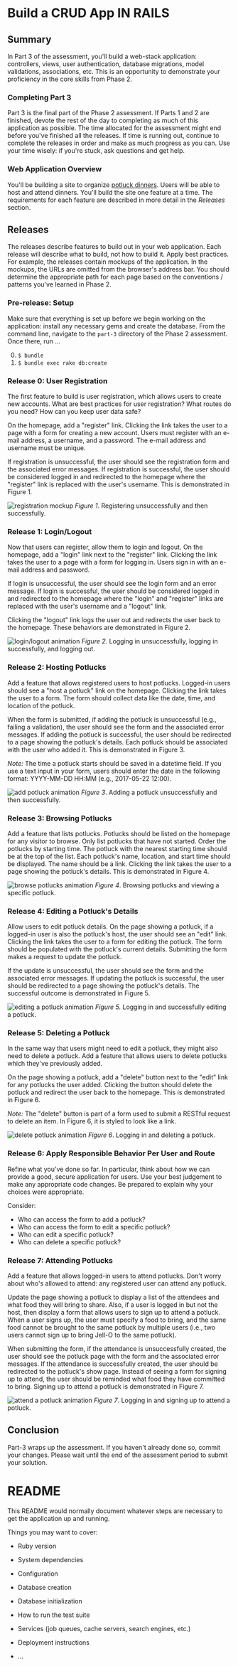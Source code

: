# Build a CRUD App IN RAILS

## Summary

In Part 3 of the assessment, you'll build a web-stack application:  controllers, views, user authentication, database migrations, model validations, associations, etc.  This is an opportunity to demonstrate your proficiency in the core skills from Phase 2.


### Completing Part 3
Part 3 is the final part of the Phase 2 assessment.  If Parts 1 and 2 are finished, devote the rest of the day to completing as much of this application as possible.  The time allocated for the assessment might end before you've finished all the releases. If time is running out, continue to complete the releases in order and make as much progress as you can.  Use your time wisely:  if you're stuck,  ask questions and get help.


### Web Application Overview
You'll be building a site to organize [potluck dinners][].  Users will be able to host and attend dinners.  You'll build the site one feature at a time. The requirements for each feature are described in more detail in the *Releases* section.


## Releases
The releases describe features to build out in your web application.  Each release will describe what to build, not how to build it.  Apply best practices.  For example, the releases contain mockups of the application.  In the mockups, the URLs are omitted from the browser's address bar.  You should determine the appropriate path for each page based on the conventions / patterns you've learned in Phase 2.


### Pre-release: Setup
Make sure that everything is set up before we begin working on the application: install any necessary gems and create the database.  From the command line, navigate to the `part-3` directory of the Phase 2 assessment.  Once there, run ...

0. `$ bundle`
0. `$ bundle exec rake db:create`


### Release 0: User Registration
The first feature to build is user registration, which allows users to create new accounts.  What are best practices for user registration?  What routes do you need?  How can you keep user data safe?

On the homepage, add a "register" link.  Clicking the link takes the user to a page with a form for creating a new account.  Users must register with an e-mail address, a username, and a password.  The e-mail address and username must be unique.

If registration is unsuccessful, the user should see the registration form and the associated error messages.  If registration is successful, the user should be considered logged in and redirected to the homepage where the "register" link is replaced with the user's username.  This is demonstrated in Figure 1.

![registration mockup](readme-assets/registration.gif)
*Figure 1*. Registering unsuccessfully and then successfully.


### Release 1: Login/Logout
Now that users can register, allow them to login and logout.  On the homepage, add a "login" link next to the "register" link.  Clicking the link takes the user to a page with a form for logging in.  Users sign in with an e-mail address and password.

If login is unsuccessful, the user should see the login form and an error message.  If login is successful, the user should be considered logged in and redirected to the homepage where the "login" and "register" links are replaced with the user's username and a "logout" link.

Clicking the "logout" link logs the user out and redirects the user back to the homepage.  These behaviors are demonstrated in Figure 2.

![login/logout animation](readme-assets/login-logout.gif)
*Figure 2*. Logging in unsuccessfully, logging in successfully, and logging out.


### Release 2: Hosting Potlucks
Add a feature that allows registered users to host potlucks. Logged-in users should see a "host a potluck" link on the homepage. Clicking the link takes the user to a form. The form should collect data like the date, time, and location of the potluck.

When the form is submitted, if adding the potluck is unsuccessful (e.g., failing a validation), the user should see the form and the associated error messages. If adding the potluck is successful, the user should be redirected to a page showing the potluck's details. Each potluck should be associated with the user who added it. This is demonstrated in Figure 3.

*Note:*  The time a potluck starts should be saved in a datetime field. If you use a text input in your form, users should enter the date in the following format: YYYY-MM-DD HH:MM (e.g., 2017-05-22 12:00).

![add potluck animation](readme-assets/add-potluck.gif)
*Figure 3*.  Adding a potluck unsuccessfully and then successfully.


### Release 3:  Browsing Potlucks
Add a feature that lists potlucks.  Potlucks should be listed on the homepage for any visitor to browse.  Only list potlucks that have not started.  Order the potlucks by starting time.  The potluck with the nearest starting time should be at the top of the list.  Each potluck's name, location, and start time should be displayed. The name should be a link. Clicking the link takes the user to a page showing the potluck's details. This is demonstrated in Figure 4.

![browse potlucks animation](readme-assets/browse-potlucks.gif)
*Figure 4*.  Browsing potlucks and viewing a specific potluck.


### Release 4: Editing a Potluck's Details
Allow users to edit potluck details. On the page showing a potluck, if a logged-in user is also the potluck's host, the user should see an "edit" link. Clicking the link takes the user to a form for editing the potluck. The form should be populated with the potluck's current details. Submitting the form makes a request to update the potluck.

If the update is unsuccessful, the user should see the form and the associated error messages. If updating the potluck is successful, the user should be redirected to a page showing the potluck's details. The successful outcome is demonstrated in Figure 5.

![editing a potluck animation](readme-assets/edit-potluck.gif)
*Figure 5.*  Logging in and successfully editing a potluck.


### Release 5: Deleting a Potluck
In the same way that users might need to edit a potluck, they might also need to delete a potluck. Add a feature that allows users to delete potlucks which they've previously added.

On the page showing a potluck, add a "delete" button next to the "edit" link for any potlucks the user added. Clicking the button should delete the potluck and redirect the user back to the homepage. This is demonstrated in Figure 6.

*Note:* The "delete" button is part of a form used to submit a RESTful request to delete an item. In Figure 6, it is styled to look like a link.

![delete potluck animation](readme-assets/delete-potluck.gif)
*Figure 6*.  Logging in and deleting a potluck.


### Release 6: Apply Responsible Behavior Per User and Route
Refine what you've done so far. In particular, think about how we can provide a good, secure application for users. Use your best judgement to make any appropriate code changes. Be prepared to explain why your choices were appropriate.

Consider:

- Who can access the form to add a potluck?
- Who can access the form to edit a specific potluck?
- Who can edit a specific potluck?
- Who can delete a specific potluck?


### Release 7: Attending Potlucks
Add a feature that allows logged-in users to attend potlucks.  Don't worry about who's allowed to attend: any registered user can attend any potluck.

Update the page showing a potluck to display a list of the attendees and what food they will bring to share.  Also, if a user is logged in but not the host, then display a form that allows users to sign up to attend a potluck.  When a user signs up, the user must specify a food to bring, and the same food cannot be brought to the same potluck by multiple users (i.e., two users cannot sign up to bring Jell-O to the same potluck).

When submitting the form, if the attendance is unsuccessfully created, the user should see the potluck page with the form and the associated error messages.  If the attendance is successfully created, the user should be redirected to the potluck's show page. Instead of seeing a form for signing up to attend, the user should be reminded what food they have committed to bring.  Signing up to attend a potluck is demonstrated in Figure 7.

![attend a potluck animation](readme-assets/attend-potluck.gif)
*Figure 7*.  Logging in and signing up to attend a potluck.


## Conclusion

Part-3 wraps up the assessment.  If you haven't already done so, commit your changes.  Please wait until the end of the assessment period to submit your solution.


[potluck dinners]: https://en.wikipedia.org/wiki/Potluck

# README

This README would normally document whatever steps are necessary to get the
application up and running.

Things you may want to cover:

* Ruby version

* System dependencies

* Configuration

* Database creation

* Database initialization

* How to run the test suite

* Services (job queues, cache servers, search engines, etc.)

* Deployment instructions

* ...
